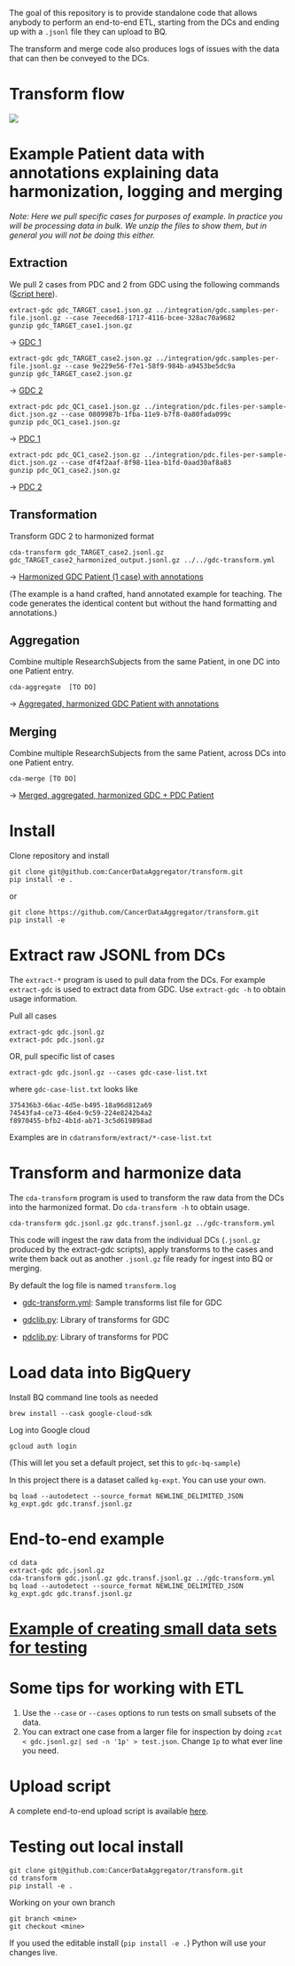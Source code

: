 The goal of this repository is to provide standalone code that allows anybody to
perform an end-to-end ETL, starting from the DCs and ending up with a `.jsonl`
file they can upload to BQ.

The transform and merge code also produces logs of issues with the data that can
then be conveyed to the DCs.

# Transform flow

![](overallflow.png)


# Example Patient data with annotations explaining data harmonization, logging and merging

_Note: Here we pull specific cases for purposes of example. In practice you will_
_be processing data in bulk. We unzip the files to show them, but in general you_
_will not be doing this either._

## Extraction
We pull 2 cases from PDC and 2 from GDC using the following commands ([Script
here](tests/steps/extract.sh)).

```
extract-gdc gdc_TARGET_case1.json.gz ../integration/gdc.samples-per-file.jsonl.gz --case 7eeced68-1717-4116-bcee-328ac70a9682
gunzip gdc_TARGET_case1.json.gz
```
-> [GDC 1](tests/steps/gdc_TARGET_case1.json)


```
extract-gdc gdc_TARGET_case2.json.gz ../integration/gdc.samples-per-file.jsonl.gz --case 9e229e56-f7e1-58f9-984b-a9453be5dc9a
gunzip gdc_TARGET_case2.json.gz
```
-> [GDC 2](tests/steps/gdc_TARGET_case2.json)


```
extract-pdc pdc_QC1_case1.json.gz ../integration/pdc.files-per-sample-dict.json.gz --case 0809987b-1fba-11e9-b7f8-0a80fada099c
gunzip pdc_QC1_case1.json.gz
```
-> [PDC 1](tests/steps/pdc_QC1_case1.json)


```
extract-pdc pdc_QC1_case2.json.gz ../integration/pdc.files-per-sample-dict.json.gz --case df4f2aaf-8f98-11ea-b1fd-0aad30af8a83
gunzip pdc_QC1_case2.json.gz
```
-> [PDC 2](tests/steps/pdc_QC1_case2.json)

## Transformation

Transform GDC 2 to harmonized format
```
cda-transform gdc_TARGET_case2.jsonl.gz gdc_TARGET_case2_harmonized_output.jsonl.gz ../../gdc-transform.yml
```
-> [Harmonized GDC Patient (1 case) with annotations](tests/steps/gdc_TARGET_case2_harmonized.yaml)

(The example is a hand crafted, hand annotated example for teaching. The code
generates the identical content but without the hand formatting and annotations.)

## Aggregation

Combine multiple ResearchSubjects from the same Patient, in one DC into one
Patient entry.

```
cda-aggregate  [TO DO]
```
-> [Aggregated, harmonized GDC Patient with annotations](tests/steps/gdc_TARGET_aggregated.yaml)

## Merging

Combine multiple ResearchSubjects from the same Patient, across DCs into one
Patient entry.

```
cda-merge [TO DO]
```
-> [Merged, aggregated, harmonized GDC + PDC Patient](tests/steps/gdc_pdc_TCGA-E2-A10A_merged.yaml)

# Install

Clone repository and install
```
git clone git@github.com:CancerDataAggregator/transform.git
pip install -e .
```
or
```
git clone https://github.com/CancerDataAggregator/transform.git
pip install -e
```


# Extract raw JSONL from DCs
The `extract-*` program is used to pull data from the DCs. For example
`extract-gdc` is used to extract data from GDC. Use `extract-gdc -h` to obtain
usage information.


Pull all cases
```
extract-gdc gdc.jsonl.gz
extract-pdc pdc.jsonl.gz
```

OR, pull specific list of cases
```
extract-gdc gdc.jsonl.gz --cases gdc-case-list.txt
```

where `gdc-case-list.txt` looks like 

```
375436b3-66ac-4d5e-b495-18a96d812a69
74543fa4-ce73-46e4-9c59-224e8242b4a2
f8970455-bfb2-4b1d-ab71-3c5d619898ad
```

Examples are in `cdatransform/extract/*-case-list.txt`


# Transform and harmonize data

The `cda-transform` program is used to transform the raw data from the DCs into
the harmonized format. Do `cda-transform -h` to obtain usage.

```
cda-transform gdc.jsonl.gz gdc.transf.jsonl.gz ../gdc-transform.yml
```

This code will ingest the raw data from the individual DCs (`.jsonl.gz` produced
by the extract-gdc scripts), apply transforms to the cases and write them back
out as another `.jsonl.gz` file ready for ingest into BQ or merging.

By default the log file is named `transform.log`

- [gdc-transform.yml](gdc-transform.yml): Sample transforms list file for GDC

- [gdclib.py](cdatransform/gdclib.py): Library of transforms for GDC 
- [pdclib.py](cdatransform/pdclib.py): Library of transforms for PDC 


# Load data into BigQuery

Install BQ command line tools as needed
```
brew install --cask google-cloud-sdk
```

Log into Google cloud

```
gcloud auth login
```

(This will let you set a default project, set this to `gdc-bq-sample`)


In this project there is a dataset called `kg-expt`. You can use your own.

```
bq load --autodetect --source_format NEWLINE_DELIMITED_JSON kg_expt.gdc gdc.transf.jsonl.gz
```

# End-to-end example

```
cd data
extract-gdc gdc.jsonl.gz 
cda-transform gdc.jsonl.gz gdc.transf.jsonl.gz ../gdc-transform.yml
bq load --autodetect --source_format NEWLINE_DELIMITED_JSON kg_expt.gdc gdc.transf.jsonl.gz
```

# [Example of creating small data sets for testing](tests/small/Readme.md)

# Some tips for working with ETL
1. Use the `--case` or `--cases` options to run tests on small subsets of the data.
1. You can extract one case from a larger file for inspection by doing `zcat <
   gdc.jsonl.gz| sed -n '1p' > test.json`. Change `1p` to what ever line you
   need. 

# Upload script

A complete end-to-end upload script is available [here](data/upload.sh).


# Testing out local install

```
git clone git@github.com:CancerDataAggregator/transform.git
cd transform
pip install -e .
```

Working on your own branch

```
git branch <mine>
git checkout <mine>
```

If you used the editable install (`pip install -e .`) Python will use your
changes live.
